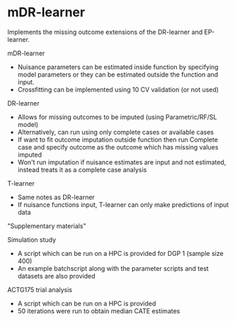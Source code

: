 # mDR-learner
Implements the missing outcome extensions of the DR-learner and EP-learner. 

mDR-learner 
  - Nuisance parameters can be estimated inside function by specifying model
    parameters or they can be estimated outside the function and input. 
  - Crossfitting can be implemented using 10 CV validation (or not used)

DR-learner 
  - Allows for missing outcomes to be imputed (using Parametric/RF/SL model)
  - Alternatively, can run using only complete cases or available cases 
  - If want to fit outcome imputation outside function then run Complete case 
    and specify outcome as the outcome which has missing values imputed 
  - Won't run imputation if nuisance estimates are input and not estimated,
    instead treats it as a complete case analysis
    
T-learner
  - Same notes as DR-learner
  - If nuisance functions input, T-learner can only make predictions of input data 
  

"Supplementary materials"

Simulation study
  - A script which can be run on a HPC is provided for DGP 1 (sample size 400)
  - An example batchscript along with the parameter scripts and test datasets are also provided

ACTG175 trial analysis
  - A script which can be run on a HPC is provided 
  - 50 iterations were run to obtain median CATE estimates